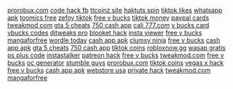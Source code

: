 <a href="https://lookerstudio.google.com/reporting/616a7343-b17a-41c2-a1ed-2d35a5f4cfd9/page/DjD">prorobux.com</a>
<a href="https://lookerstudio.google.com/reporting/c2217491-b674-431b-af6b-ddd4418f850c/page/DjD">code hack fb</a>
<a href="https://lookerstudio.google.com/reporting/70ee9efe-840c-470a-9089-9fed1d673366/page/KA2AD">ttcoinz site</a>
<a href="https://lookerstudio.google.com/reporting/76d4bdb1-c4a5-4c87-9644-2d9e52d7a9ec/page/RmpDD">haktuts spin</a>
<a href="https://lookerstudio.google.com/reporting/850c8246-c5eb-492c-8539-58f394904621/page/qgTDD">tiktok likes</a>
<a href="https://lookerstudio.google.com/reporting/20f3f326-c032-4d29-befd-66597d426dc3/page/DjD">whatsapp apk</a>
<a href="https://lookerstudio.google.com/s/r26xdsXbaE8">toomics free</a>
<a href="https://lookerstudio.google.com/reporting/4de45306-9561-409c-a231-3d672f80e720/page/DjD">zefoy tiktok</a>
<a href="https://lookerstudio.google.com/reporting/1b4b0f66-f623-4db3-8731-fbf228f287f6?s=h376W3ojczM">free v bucks</a>
<a href="https://lookerstudio.google.com/reporting/df363093-b705-4457-9768-36ba6b109ba4/page/OD2AD">tiktok money</a>
<a href="https://lookerstudio.google.com/reporting/2d67779f-9a85-47bf-9c00-29efc08fe350/page/DjD">paypal cards</a>
<a href="https://lookerstudio.google.com/reporting/1a784a4b-b253-4d2e-be63-7460f44b5558/page/qtwCD">tweakmod com</a>
<a href="https://lookerstudio.google.com/reporting/0b02b8cf-3543-47a4-891f-445d8eec44a0/page/rjpDD">gta 5 cheats</a>
<a href="https://lookerstudio.google.com/reporting/3deed48f-977b-41e2-bdab-813156f9f0b1/page/gWnED">750 cash app</a>
<a href="https://lookerstudio.google.com/reporting/19250798-0915-4caf-b1aa-8453567d4e1e/page/ACqDD">cali 777.com</a>
<a href="https://lookerstudio.google.com/reporting/0a4df31f-8ab2-4d50-bf76-804a5977b75b/page/DjD">v bucks card</a>
<a href="https://lookerstudio.google.com/reporting/2bcd9154-a053-4a95-a0b6-d935c28f8cba/page/DjD">vbucks codes</a>
<a href="https://lookerstudio.google.com/reporting/2f42df75-98de-4896-8da4-93e4fdcb3e08/page/DjD">djtweaks pro</a>
<a href="https://lookerstudio.google.com/reporting/54f31543-b334-472e-a367-59aa553a3e0c/page/4BqDD">blooket hack</a>
<a href="https://lookerstudio.google.com/reporting/4632f09b-ece3-4c06-a698-ad9999506abf/page/DjD">insta viewer</a>
<a href="https://lookerstudio.google.com/reporting/7dbfed42-4293-47eb-a0ac-d336a2908f83/page/IIgDD">free v bucks</a>
<a href="https://lookerstudio.google.com/reporting/7e9106af-d336-410d-8c64-f2a53597a7d1/page/h4fDD">mangaforfree</a>
<a href="https://lookerstudio.google.com/reporting/764d0a3f-8f1e-4596-8668-cac882dc6ecf/page/hAT9C">wordle today</a>
<a href="https://lookerstudio.google.com/reporting/695db85b-e776-4e1c-a967-23684081eff5/page/KloDD">cash app apk</a>
<a href="https://lookerstudio.google.com/reporting/69c653d7-89d3-42bc-b927-28943179b4d4/page/3BqDD">clumsy ninja</a>
<a href="https://lookerstudio.google.com/reporting/6715de3d-afe5-42fa-869f-01006d257418/page/IqpDD">free v bucks</a>
<a href="https://lookerstudio.google.com/reporting/614a4a61-c5d7-4264-b347-768030b4b983/page/KloDD">cash app apk</a>
<a href="https://lookerstudio.google.com/reporting/8f1d8b38-d580-4a99-b5e2-9f161436b401/page/rjpDD">gta 5 cheats</a>
<a href="https://lookerstudio.google.com/reporting/9542d42a-636e-45a1-b502-c7fc7da4ac24/page/PloDD">750 cash app</a>
<a href="https://lookerstudio.google.com/reporting/6ed2ffeb-294e-4b00-8d09-41c1f21c98e1/page/rupDD">tiktok coins</a>
<a href="https://lookerstudio.google.com/reporting/3e0405ed-e947-4919-93f6-1317ab63bc41/page/LoG8C">robloxnow.gg</a>
<a href="https://lookerstudio.google.com/reporting/bd052dc5-477f-4598-a992-bd7e4be19920/page/WioDD">wasap gratis</a>
<a href="https://lookerstudio.google.com/reporting/bd8955f0-3eff-465d-99ae-796d0ab515e8/page/38GED">ps plus code</a>
<a href="https://lookerstudio.google.com/reporting/c94084c2-1f8b-4778-9f05-759c6826f0ac/page/PvS9C">instastalker</a>
<a href="https://lookerstudio.google.com/reporting/bb9cee73-b282-4f5a-982b-bd00a6642a85/page/gIgDD">patreon hack</a>
<a href="https://lookerstudio.google.com/reporting/c8029eea-39ff-4c7e-9546-5db8170483aa/page/ounDD">free v bucks</a>
<a href="https://lookerstudio.google.com/reporting/3363542c-cadb-4933-9bfa-2d0ec4530114/page/t9fDD">tweakmod.com</a>
<a href="https://lookerstudio.google.com/reporting/bbcaf469-8fee-4970-89a1-ac2ce1cceff0/page/KqpDD">free v bucks</a>
<a href="https://lookerstudio.google.com/reporting/4458c42c-1517-4f52-a7b0-61281dfff5ed/page/DjD">oc generator</a>
<a href="https://lookerstudio.google.com/u/0/reporting/adfe61c8-6e7f-4ca7-a08b-c6eee3beabf8/page/VmWED">stumble guys</a>
<a href="https://lookerstudio.google.com/u/0/reporting/bbebf7cc-6f1d-4f59-a940-e3622a6a0c01/page/YfeED">prorobux.com</a>
<a href="https://lookerstudio.google.com/reporting/228c2c86-f4d6-409e-999f-1c34a932a98b/page/OD2AD">tiktok coins</a>
<a href="https://lookerstudio.google.com/reporting/b981c6ff-3c05-4988-b97e-db04a8c9250b/page/gseDD">vegas x hack</a>
<a href="https://lookerstudio.google.com/reporting/6cf9efe7-25e9-4316-93d6-bfb005252552/page/fupDD">free v bucks</a>
<a href="https://lookerstudio.google.com/reporting/09269f68-902f-4b56-9f52-00b2aff6c676/page/T51AD">cash app apk</a>
<a href="https://lookerstudio.google.com/reporting/9b204763-2679-4d9b-a4cb-c2ec855a17b8/page/l4fDD">webstore usa</a>
<a href="https://lookerstudio.google.com/reporting/acbce06c-5d90-49f0-a874-8cf40f905a0f/page/DjD">private hack</a>
<a href="https://lookerstudio.google.com/reporting/f33291a2-a369-41c5-bd8b-76d5704408ae/page/apwAD">tweakmod.com</a>
<a href="https://lookerstudio.google.com/u/0/reporting/7e9106af-d336-410d-8c64-f2a53597a7d1/page/h4fDD">mangaforfree</a>
